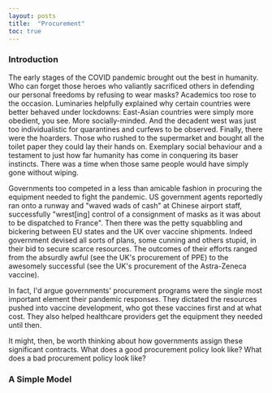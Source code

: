 ```yaml
---
layout: posts
title:  "Procurement"
toc: true
---
```


### Introduction
The early stages of the COVID pandemic brought out the best in humanity. Who can forget those heroes who valiantly sacrificed others in  defending our personal freedoms by refusing to wear masks? Academics too rose to the occasion. Luminaries helpfully explained why certain countries were better behaved under lockdowns: East-Asian countries were simply more obedient, you see. More socially-minded. And the decadent west was just too individualistic for quarantines and curfews to be observed. Finally, there were the hoarders. Those who rushed to the supermarket and bought all the toilet paper they could lay their hands on. Exemplary social behaviour and a testament to just how far humanity has come in conquering its baser instincts. There was a time when those same people would have simply gone without wiping. 

Governments too competed in a less than amicable fashion in procuring the equipment needed to fight the pandemic. US government agents reportedly ran onto a runway and "waved wads of cash" at Chinese airport staff, successfully "wrest[ing] control of a consignment of masks as it was about to be dispatched to France". Then there was the petty squabbling and bickering between EU states and the UK over vaccine shipments. Indeed government devised all sorts of plans, some cunning and others stupid, in their bid to secure scarce resources. The outcomes of their efforts ranged from the absurdly awful (see the UK's procurement of PPE) to the awesomely successful (see the UK's procurement of the Astra-Zeneca vaccine). 

In fact, I'd argue governments' procurement programs were the single most important element their pandemic responses. They dictated the resources pushed into vaccine development, who got these vaccines first and at what cost. They also helped healthcare providers get the equipment they needed until then. 

It might, then, be worth thinking about how governments assign these significant contracts. What does a good procurement policy look like? What does a bad procurement policy look like? 

### A Simple Model

